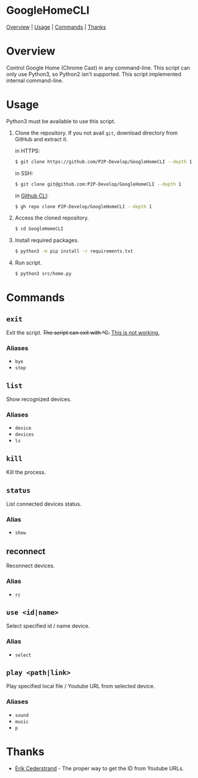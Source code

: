 # GoogleHomeCLI

[Overview](#overview) | [Usage](#usage) | [Commands](#commands) | [Thanks](#thanks)

# Overview

Control Google Home (Chrome Cast) in any command-line.
This script can only use Python3, so Python2 isn't supported.
This script implemented internal command-line.

# Usage

Python3 must be available to use this script.

1. Clone the repository.
   If you not avail `git`, download directory from GitHub and extract it.

    in HTTPS:

    ```bash
    $ git clone https://github.com/P2P-Develop/GoogleHomeCLI --depth 1
    ```

    in SSH:

    ```bash
    $ git clone git@github.com:P2P-Develop/GoogleHomeCLI --depth 1
    ```

    in [Github CLI](https://github.com/cli/cli):

    ```bash
    $ gh repo clone P2P-Develop/GoogleHomeCLI --depth 1
    ```

2. Access the cloned repository.

    ```bash
    $ cd GoogleHomeCLI
    ```

3. Install required packages.

    ```bash
    $ python3 -m pip install -r requirements.txt
    ```

4. Run script.
    ```bash
    $ python3 src/home.py
    ```

# Commands

## `exit`

Exit the script.
~~The script can exit with ^C.~~ [This is not working.](https://github.com/P2P-Develop/GoogleHomeCLI/issues/2)

### Aliases

-   `bye`
-   `stop`

## `list`

Show recognized devices.

### Aliases

-   `device`
-   `devices`
-   `ls`

## `kill`

Kill the process.

## `status`

List connected devices status.

### Alias

-   `show`

## reconnect

Reconnect devices.

### Alias

-   `rc`

## `use <id|name>`

Select specified id / name device.

### Alias

-   `select`

## `play <path|link>`

Play specified local file / Youtube URL from selected device.

### Aliases

-   `sound`
-   `music`
-   `p`

# Thanks

-   [Erik Cederstrand](https://stackoverflow.com/questions/4356538/how-can-i-extract-video-id-from-youtubes-link-in-python) - The proper way to get the ID from Youtube URLs.
